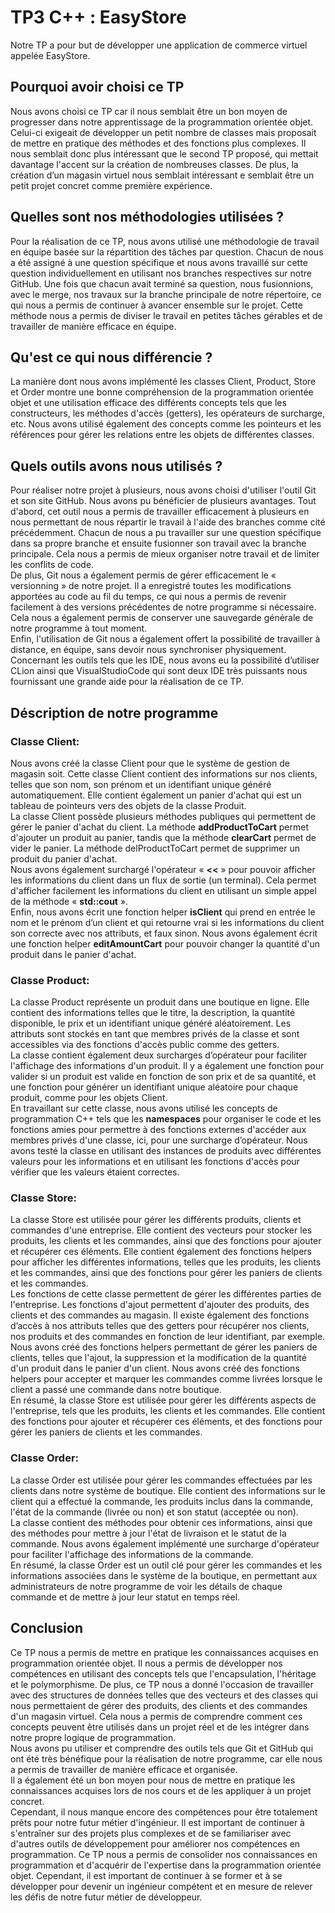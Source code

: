 # TP3 C++ : EasyStore

Notre TP a pour but de développer une application de commerce virtuel appelée EasyStore.

## Pourquoi avoir choisi ce TP

Nous avons choisi ce TP car il nous semblait être un bon moyen de progresser dans notre apprentissage de la programmation orientée objet. Celui-ci exigeait de développer un petit nombre de classes mais proposait de mettre en pratique des méthodes et des fonctions plus complexes. Il nous semblait donc plus intéressant que le second TP proposé, qui mettait davantage l'accent sur la création de nombreuses classes. De plus, la création d’un magasin virtuel nous semblait intéressant e semblait être un petit projet concret comme première expérience.

## Quelles sont nos méthodologies utilisées ?

Pour la réalisation de ce TP, nous avons utilisé une méthodologie de travail en équipe basée sur la répartition des tâches par question. Chacun de nous a été assigné à une question spécifique et nous avons travaillé sur cette question individuellement en utilisant nos branches respectives sur notre GitHub. Une fois que chacun avait terminé sa question, nous fusionnions, avec le merge, nos travaux sur la branche principale de notre répertoire, ce qui nous a permis de continuer à avancer ensemble sur le projet. Cette méthode nous a permis de diviser le travail en petites tâches gérables et de travailler de manière efficace en équipe.

## Qu'est ce qui nous différencie ?

La manière dont nous avons implémenté les classes Client, Product, Store et Order montre une bonne compréhension de la programmation orientée objet et une utilisation efficace des différents concepts tels que les constructeurs, les méthodes d'accès (getters), les opérateurs de surcharge, etc. Nous avons utilisé également des concepts comme les pointeurs et les références pour gérer les relations entre les objets de différentes classes. 

## Quels outils avons nous utilisés ?

Pour réaliser notre projet à plusieurs, nous avons choisi d'utiliser l'outil Git et son site GitHub. Nous avons pu bénéficier de plusieurs avantages. Tout d'abord, cet outil nous a permis de travailler efficacement à plusieurs en nous permettant de nous répartir le travail à l'aide des branches comme cité précédemment. Chacun de nous a pu travailler sur une question spécifique dans sa propre branche et ensuite fusionner son travail avec la branche principale. Cela nous a permis de mieux organiser notre travail et de limiter les conflits de code.  
De plus, Git nous a également permis de gérer efficacement le « versionning » de notre projet. Il a enregistré toutes les modifications apportées au code au fil du temps, ce qui nous a permis de revenir facilement à des versions précédentes de notre programme si nécessaire. Cela nous a également permis de conserver une sauvegarde générale de notre programme à tout moment.  
Enfin, l'utilisation de Git nous a également offert la possibilité de travailler à distance, en équipe, sans devoir nous synchroniser physiquement.  
Concernant les outils tels que les IDE, nous avons eu la possibilité d’utiliser CLion ainsi que VisualStudioCode qui sont deux IDE très puissants nous fournissant une grande aide pour la réalisation de ce TP.

## Déscription de notre programme

### Classe Client:

Nous avons créé la classe Client pour que le système de gestion de magasin soit. Cette classe Client contient des informations sur nos clients, telles que son nom, son prénom et un identifiant unique généré automatiquement. Elle contient également un panier d'achat qui est un tableau de pointeurs vers des objets de la classe Produit.  
La classe Client possède plusieurs méthodes publiques qui permettent de gérer le panier d'achat du client. La méthode __addProductToCart__ permet d'ajouter un produit au panier, tandis que la méthode __clearCart__ permet de vider le panier. La méthode delProductToCart permet de supprimer un produit du panier d'achat.  
Nous avons également surchargé l'opérateur « __<<__ » pour pouvoir afficher les informations du client dans un flux de sortie (un terminal). Cela permet d'afficher facilement les informations du client en utilisant un simple appel de la méthode « __std::cout__ ».  
Enfin, nous avons écrit une fonction helper __isClient__ qui prend en entrée le nom et le prénom d’un client et qui retourne vrai si les informations du client son correcte avec nos attributs, et faux sinon. Nous avons également écrit une fonction helper __editAmountCart__ pour pouvoir changer la quantité d'un produit dans le panier d'achat.

### Classe Product:

La classe Product représente un produit dans une boutique en ligne. Elle contient des informations telles que le titre, la description, la quantité disponible, le prix et un identifiant unique généré aléatoirement. Les attributs sont stockés en tant que membres privés de la classe et sont accessibles via des fonctions d'accès public comme des getters.  
La classe contient également deux surcharges d’opérateur pour faciliter l'affichage des informations d'un produit. Il y a également une fonction pour valider si un produit est valide en fonction de son prix et de sa quantité, et une fonction pour générer un identifiant unique aléatoire pour chaque produit, comme pour les objets Client.  
En travaillant sur cette classe, nous avons utilisé les concepts de programmation C++ tels que les __namespaces__ pour organiser le code et les fonctions amies pour permettre à des fonctions externes d'accéder aux membres privés d'une classe, ici, pour une surcharge d’opérateur. Nous avons testé la classe en utilisant des instances de produits avec différentes valeurs pour les informations et en utilisant les fonctions d'accès pour vérifier que les valeurs étaient correctes.


### Classe Store:

La classe Store est utilisée pour gérer les différents produits, clients et commandes d'une entreprise. Elle contient des vecteurs pour stocker les produits, les clients et les commandes, ainsi que des fonctions pour ajouter et récupérer ces éléments. Elle contient également des fonctions helpers pour afficher les différentes informations, telles que les produits, les clients et les commandes, ainsi que des fonctions pour gérer les paniers de clients et les commandes.  
Les fonctions de cette classe permettent de gérer les différentes parties de l'entreprise. Les fonctions d'ajout permettent d'ajouter des produits, des clients et des commandes au magasin. Il existe également des fonctions d’accès à nos attributs telles que des getters pour récupérer nos clients, nos produits et des commandes en fonction de leur identifiant, par exemple.  
Nous avons créé des fonctions helpers permettant de gérer les paniers de clients, telles que l'ajout, la suppression et la modification de la quantité d'un produit dans le panier d'un client. Nous avons créé des fonctions helpers pour accepter et marquer les commandes comme livrées lorsque le client a passé une commande dans notre boutique.  
En résumé, la classe Store est utilisée pour gérer les différents aspects de l'entreprise, tels que les produits, les clients et les commandes. Elle contient des fonctions pour ajouter et récupérer ces éléments, et des fonctions pour gérer les paniers de clients et les commandes.

### Classe Order:

La classe Order est utilisée pour gérer les commandes effectuées par les clients dans notre système de boutique. Elle contient des informations sur le client qui a effectué la commande, les produits inclus dans la commande, l'état de la commande (livrée ou non) et son statut (acceptée ou non).  
La classe contient des méthodes pour obtenir ces informations, ainsi que des méthodes pour mettre à jour l'état de livraison et le statut de la commande. Nous avons également implémenté une surcharge d'opérateur pour faciliter l'affichage des informations de la commande.  
En résumé, la classe Order est un outil clé pour gérer les commandes et les informations associées dans le système de la boutique, en permettant aux administrateurs de notre programme de voir les détails de chaque commande et de mettre à jour leur statut en temps réel.

## Conclusion

Ce TP nous a permis de mettre en pratique les connaissances acquises en programmation orientée objet. Il nous a permis de développer nos compétences en utilisant des concepts tels que l'encapsulation, l'héritage et le polymorphisme. De plus, ce TP nous a donné l'occasion de travailler avec des structures de données telles que des vecteurs et des classes qui nous permettaient de gérer des produits, des clients et des commandes d'un magasin virtuel. Cela nous a permis de comprendre comment ces concepts peuvent être utilisés dans un projet réel et de les intégrer dans notre propre logique de programmation.  
Nous avons pu utiliser et comprendre des outils tels que Git et GitHub qui ont été très bénéfique pour la réalisation de notre programme, car elle nous a permis de travailler de manière efficace et organisée.  
Il a également été un bon moyen pour nous de mettre en pratique les connaissances acquises lors de nos cours et de les appliquer à un projet concret.  
Cependant, il nous manque encore des compétences pour être totalement prêts pour notre futur métier d'ingénieur. Il est important de continuer à s'entraîner sur des projets plus complexes et de se familiariser avec d'autres outils de développement pour améliorer nos compétences en programmation. Ce TP nous a permis de consolider nos connaissances en programmation et d'acquérir de l'expertise dans la programmation orientée objet. Cependant, il est important de continuer à se former et à se développer pour devenir un ingénieur compétent et en mesure de relever les défis de notre futur métier de développeur.
